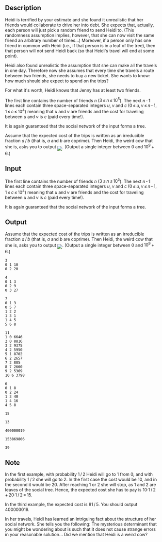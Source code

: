## Description

<div><p>Heidi is terrified by your estimate and she found it unrealistic that her friends would collaborate to drive her into debt. She expects that, actually, each person will just pick a random friend to send Heidi to. (This randomness assumption implies, however, that she can now visit the same friend an arbitrary number of times...) Moreover, if a person only has one friend in common with Heidi (i.e., if that person is in a leaf of the tree), then that person will not send Heidi back (so that Heidi's travel will end at some point).</p><p>Heidi also found unrealistic the assumption that she can make all the travels in one day. Therefore now she assumes that every time she travels a route between two friends, she needs to buy a new ticket. She wants to know: how much should she expect to spend on the trips?</p><p>For what it's worth, Heidi knows that Jenny has at least two friends.</p></div><div class="input-specification"><p>The first line contains the number of friends <span class="tex-span"><i>n</i></span> (<span class="tex-span">3 ≤ <i>n</i> ≤ 10<sup class="upper-index">5</sup></span>). The next <span class="tex-span"><i>n</i> - 1</span> lines each contain three space-separated integers <span class="tex-span"><i>u</i></span>, <span class="tex-span"><i>v</i></span> and <span class="tex-span"><i>c</i></span> (<span class="tex-span">0 ≤ <i>u</i>, <i>v</i> ≤ <i>n</i> - 1</span>, <span class="tex-span">1 ≤ <i>c</i> ≤ 10<sup class="upper-index">4</sup></span>) meaning that <span class="tex-span"><i>u</i></span> and <span class="tex-span"><i>v</i></span> are friends and the cost for traveling between <span class="tex-span"><i>u</i></span> and <span class="tex-span"><i>v</i></span> is <span class="tex-span"><i>c</i></span> (paid every time!).</p><p>It is again guaranteed that the social network of the input forms a tree.</p></div><div class="output-specification"><p>Assume that the expected cost of the trips is written as an irreducible fraction <span class="tex-span"><i>a</i> / <i>b</i></span> (that is, <span class="tex-span"><i>a</i></span> and <span class="tex-span"><i>b</i></span> are coprime). Then Heidi, the weird cow that she is, asks you to output <img align="middle" class="tex-formula" src="file://iHdSnleu.png" style="max-width: 100.0%;max-height: 100.0%;">. (Output a single integer between <span class="tex-span">0</span> and <span class="tex-span">10<sup class="upper-index">9</sup> + 6</span>.)</p></div>

## Input

<p>The first line contains the number of friends <span class="tex-span"><i>n</i></span> (<span class="tex-span">3 ≤ <i>n</i> ≤ 10<sup class="upper-index">5</sup></span>). The next <span class="tex-span"><i>n</i> - 1</span> lines each contain three space-separated integers <span class="tex-span"><i>u</i></span>, <span class="tex-span"><i>v</i></span> and <span class="tex-span"><i>c</i></span> (<span class="tex-span">0 ≤ <i>u</i>, <i>v</i> ≤ <i>n</i> - 1</span>, <span class="tex-span">1 ≤ <i>c</i> ≤ 10<sup class="upper-index">4</sup></span>) meaning that <span class="tex-span"><i>u</i></span> and <span class="tex-span"><i>v</i></span> are friends and the cost for traveling between <span class="tex-span"><i>u</i></span> and <span class="tex-span"><i>v</i></span> is <span class="tex-span"><i>c</i></span> (paid every time!).</p><p>It is again guaranteed that the social network of the input forms a tree.</p>

## Output

<p>Assume that the expected cost of the trips is written as an irreducible fraction <span class="tex-span"><i>a</i> / <i>b</i></span> (that is, <span class="tex-span"><i>a</i></span> and <span class="tex-span"><i>b</i></span> are coprime). Then Heidi, the weird cow that she is, asks you to output <img align="middle" class="tex-formula" src="file://iHdSnleu.png" style="max-width: 100.0%;max-height: 100.0%;">. (Output a single integer between <span class="tex-span">0</span> and <span class="tex-span">10<sup class="upper-index">9</sup> + 6</span>.)</p>





```input1
3
0 1 10
0 2 20

```




```input2
4
0 1 3
0 2 9
0 3 27

```




```input3
7
0 1 3
0 5 7
1 2 2
1 3 1
1 4 5
5 6 8

```




```input4
11
1 0 6646
2 0 8816
3 2 9375
4 2 5950
5 1 8702
6 2 2657
7 2 885
8 7 2660
9 2 5369
10 6 3798

```




```input5
6
0 1 8
0 2 24
1 3 40
1 4 16
4 5 8

```




```output1
15

```




```output2
13

```




```output3
400000019

```




```output4
153869806

```




```output5
39

```



## Note

<p>In the first example, with probability <span class="tex-span">1 / 2</span> Heidi will go to <span class="tex-span">1</span> from <span class="tex-span">0</span>, and with probability <span class="tex-span">1 / 2</span> she will go to <span class="tex-span">2</span>. In the first case the cost would be <span class="tex-span">10</span>, and in the second it would be <span class="tex-span">20</span>. After reaching <span class="tex-span">1</span> or <span class="tex-span">2</span> she will stop, as <span class="tex-span">1</span> and <span class="tex-span">2</span> are leaves of the social tree. Hence, the expected cost she has to pay is <span class="tex-span">10·1 / 2 + 20·1 / 2 = 15</span>.</p><p>In the third example, the expected cost is <span class="tex-span">81 / 5</span>. You should output <span class="tex-span">400000019</span>.</p><p>In her travels, Heidi has learned an intriguing fact about the structure of her social network. She tells you the following: <span class="tex-font-style-it">The mysterious determinant that you might be wondering about is such that it does not cause strange errors in your reasonable solution...</span> Did we mention that Heidi is a weird cow?</p>
